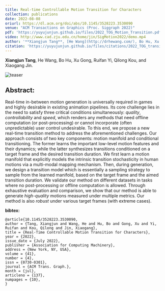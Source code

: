 ```yaml
---
title: Real-time Controllable Motion Transition for Characters
collection: publications
date: 2022-08-08
oriurl: https://dl.acm.org/doi/abs/10.1145/3528223.3530090
venue: "ACM Transactions on Graphics (Proc. Siggraph 2022)" 
pdf: 'https://yuyujunjun.github.io/files/2022_TOG_Motion_Transition.pdf'
video: http://www.cad.zju.edu.cn/home/jin/SigMotion2022/demo.mp4
author: '**Xiangjun Tang**, [He Wang](http://drhewang.com/), Bo Hu, Xu Gong, Ruifan Yi, Qilong Kou, [Xiaogang Jin](http://www.cad.zju.edu.cn/home/jin/).'
citation: 'https://yuyujunjun.github.io/files/citations/2022_TOG_transition.txt'
---
```




**Xiangjun Tang**, He Wang, Bo Hu, Xu Gong, Ruifan Yi, Qilong Kou, and Xiaogang Jin.

![teaser](https://yuyujunjun.github.io/images/2022TOG/teaser.png)

## Abstract:

Real-time in-between motion generation is universally required in games and highly desirable in existing animation pipelines. Its core challenge lies in the need to satisfy three critical conditions simultaneously: *quality*, *controllability* and *speed*, which renders any methods that need offline computation (or post-processing) or cannot incorporate (often unpredictable) user control undesirable. To this end, we propose a new real-time transition method to address the aforementioned challenges. Our approach consists of two key components: motion manifold and conditional transitioning. The former learns the important low-level motion features and their dynamics; while the latter synthesizes transitions conditioned on a target frame and the desired transition duration. We first learn a motion manifold that explicitly models the intrinsic transition stochasticity in human motions via a multi-modal mapping mechanism. Then, during generation, we design a transition model which is essentially a sampling strategy to sample from the learned manifold, based on the target frame and the aimed transition duration. We validate our method on different datasets in tasks where no post-processing or offline computation is allowed. Through exhaustive evaluation and comparison, we show that our method is able to generate *high-quality* motions measured under multiple metrics. Our method is also *robust* under various target frames (with extreme cases). 

**bibtex:**

```
@article{10.1145/3528223.3530090,
author = {Tang, Xiangjun and Wang, He and Hu, Bo and Gong, Xu and Yi, Ruifan and Kou, Qilong and Jin, Xiaogang},
title = {Real-Time Controllable Motion Transition for Characters},
year = {2022},
issue_date = {July 2022},
publisher = {Association for Computing Machinery},
address = {New York, NY, USA},
volume = {41},
number = {4},
issn = {0730-0301},
journal = {ACM Trans. Graph.},
month = {jul},
articleno = {137},
numpages = {10},
}

```